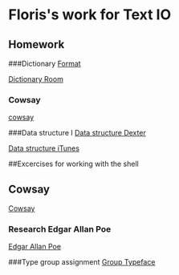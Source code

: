 # Floris's work for Text IO 

## Homework

###Dictionary
[Format](format.py)

[Dictionary Room](myroom.py)
### Cowsay
[cowsay](cowsay.md)

###Data structure I
[Data structure Dexter](dexter.py)

[Data structure iTunes](itunes.py)

##Excercises for working with the shell


## Cowsay
[Cowsay](cowsay.md)


### Research Edgar Allan Poe
[Edgar Allan Poe](poe_download.md)

###Type group assignment
[Group Typeface](typeface.py)
